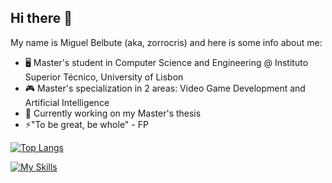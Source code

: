 ## Hi there 👋

My name is Miguel Belbute (aka, zorrocris) and here is some info about me:

- 🖥️ Master's student in Computer Science and Engineering @ Instituto Superior Técnico, University of Lisbon
- 🎮 Master's specialization in 2 areas: Video Game Development and Artificial Intelligence
- 🤔 Currently working on my Master's thesis
- ⚡"To be great, be whole" - FP

[![Top Langs](https://github-readme-stats.vercel.app/api/top-langs/?username=zorrocrisis)](https://github.com/zorrocrisis/github-readme-stats)

[![My Skills](https://skillicons.dev/icons?i=cs,cpp,py,matlab)](https://skillicons.dev)
